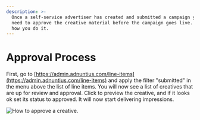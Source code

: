 ```yaml
---
description: >-
  Once a self-service advertiser has created and submitted a campaign you will
  need to approve the creative material before the campaign goes live. Here is
  how you do it.
---
```


# Approval Process

First, go to [https://admin.adnuntius.com/line-items](https://admin.adnuntius.com/line-items) and apply the filter "submitted" in the menu above the list of line items. You will now see a list of creatives that are up for review and approval. Click to preview the creative, and if it looks ok set its status to approved. It will now start delivering impressions. 

![How to approve a creative.](../../.gitbook/assets/202007-aa-ss-approval-process.gif)



